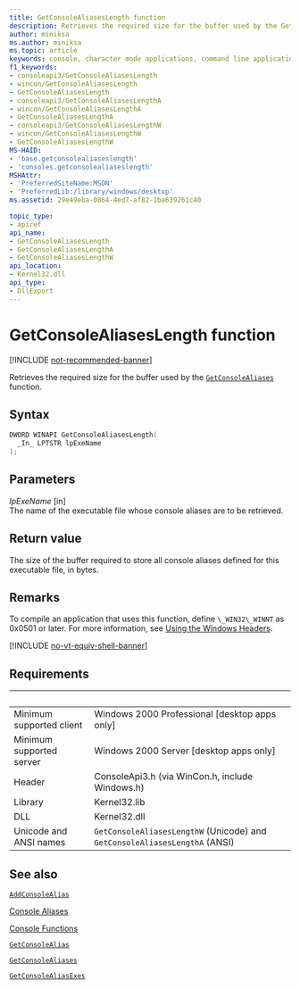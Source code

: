 ```yaml
---
title: GetConsoleAliasesLength function
description: Retrieves the required size for the buffer used by the GetConsoleAliases function.
author: miniksa
ms.author: miniksa
ms.topic: article
keywords: console, character mode applications, command line applications, terminal applications, console api
f1_keywords:
- consoleapi3/GetConsoleAliasesLength
- wincon/GetConsoleAliasesLength
- GetConsoleAliasesLength
- consoleapi3/GetConsoleAliasesLengthA
- wincon/GetConsoleAliasesLengthA
- GetConsoleAliasesLengthA
- consoleapi3/GetConsoleAliasesLengthW
- wincon/GetConsoleAliasesLengthW
- GetConsoleAliasesLengthW
MS-HAID:
- 'base.getconsolealiaseslength'
- 'consoles.getconsolealiaseslength'
MSHAttr:
- 'PreferredSiteName:MSDN'
- 'PreferredLib:/library/windows/desktop'
ms.assetid: 29e49eba-0864-4ed7-af82-1ba639261c40

topic_type:
- apiref
api_name:
- GetConsoleAliasesLength
- GetConsoleAliasesLengthA
- GetConsoleAliasesLengthW
api_location:
- Kernel32.dll
api_type:
- DllExport
---
```


# GetConsoleAliasesLength function

[!INCLUDE [not-recommended-banner](./includes/not-recommended-banner.md)]

Retrieves the required size for the buffer used by the [`GetConsoleAliases`](getconsolealiases.md) function.

## Syntax

```C
DWORD WINAPI GetConsoleAliasesLength(
  _In_ LPTSTR lpExeName
);
```

## Parameters

*lpExeName* \[in\]  
The name of the executable file whose console aliases are to be retrieved.

## Return value

The size of the buffer required to store all console aliases defined for this executable file, in bytes.

## Remarks

To compile an application that uses this function, define `\_WIN32\_WINNT` as 0x0501 or later. For more information, see [Using the Windows Headers](https://msdn.microsoft.com/library/windows/desktop/aa383745).

[!INCLUDE [no-vt-equiv-shell-banner](./includes/no-vt-equiv-shell-banner.md)]

## Requirements

| &nbsp; | &nbsp; |
|-|-|
| Minimum supported client | Windows 2000 Professional \[desktop apps only\] |
| Minimum supported server | Windows 2000 Server \[desktop apps only\] |
| Header | ConsoleApi3.h (via WinCon.h, include Windows.h) |
| Library | Kernel32.lib |
| DLL | Kernel32.dll |
| Unicode and ANSI names | `GetConsoleAliasesLengthW` (Unicode) and `GetConsoleAliasesLengthA` (ANSI) |

## See also

[`AddConsoleAlias`](addconsolealias.md)

[Console Aliases](console-aliases.md)

[Console Functions](console-functions.md)

[`GetConsoleAlias`](getconsolealias.md)

[`GetConsoleAliases`](getconsolealiases.md)

[`GetConsoleAliasExes`](getconsolealiasexes.md)
